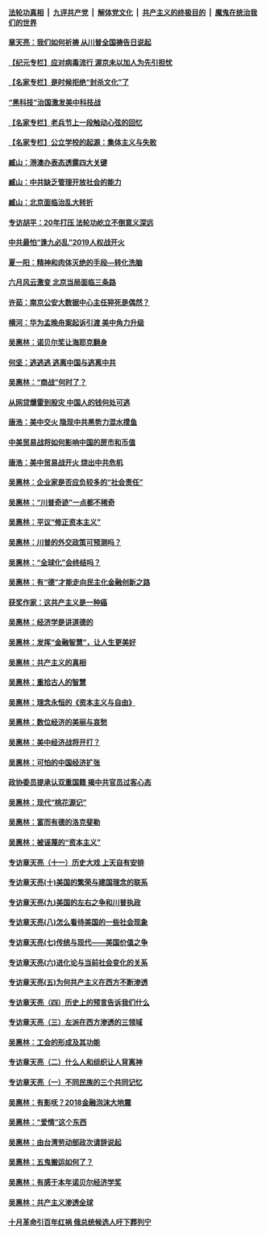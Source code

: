 ####  [法轮功真相](../../../../basic/blob/master/README.md?t=06241331) &nbsp;|&nbsp; [九评共产党](../../../../9ping.md/blob/master/README.md?t=06241331) &nbsp;|&nbsp; [解体党文化](../../../../jtdwh.md/blob/master/README.md?t=06241331)  &nbsp;|&nbsp; [共产主义的终极目的](../../../../gczydzjmd.md/blob/master/README.md?t=06241331) &nbsp;|&nbsp; [魔鬼在统治我们的世界](../../../../mgztzwmdsj.md/blob/master/README.md?t=06241331) 

#### [章天亮：我们如何祈祷 从川普全国祷告日说起](../pages/nsc423/n11944627.md?t=06241331) 

#### [【纪元专栏】应对病毒流行 渥京未以加人为先引担忧](../pages/nsc423/n11875714.md?t=06241331) 

#### [【名家专栏】是时候拒绝“封杀文化”了](../pages/nsc423/n11814093.md?t=06241331) 

#### [“黑科技”治国激发美中科技战](../pages/nsc423/n11638056.md?t=06241331) 

#### [【名家专栏】老兵节上一段触动心弦的回忆](../pages/nsc423/n11646016.md?t=06241331) 

#### [【名家专栏】公立学校的起源：集体主义与失败](../pages/nsc423/n11601833.md?t=06241331) 

#### [臧山：港澳办表态透露四大关键](../pages/nsc423/n11421628.md?t=06241331) 

#### [臧山：中共缺乏管理开放社会的能力](../pages/nsc423/n11407457.md?t=06241331) 

#### [臧山：北京面临治乱大转折](../pages/nsc423/n11406895.md?t=06241331) 

#### [专访胡平：20年打压 法轮功屹立不倒意义深远](../pages/nsc423/n11398800.md?t=06241331) 

#### [中共最怕“逢九必乱”2019人权战开火](../pages/nsc423/n11385248.md?t=06241331) 

#### [夏一阳：精神和肉体灭绝的手段—转化洗脑](../pages/nsc423/n11368250.md?t=06241331) 

#### [六月风云激变 北京当局面临三条路](../pages/nsc423/n11313668.md?t=06241331) 

#### [许茹：南京公安大数据中心主任猝死是偶然？](../pages/nsc423/n11064744.md?t=06241331) 

#### [横河：华为孟晚舟案起诉引渡 美中角力升级](../pages/nsc423/n11027230.md?t=06241331) 

#### [吴惠林：诺贝尔奖让海耶克翻身](../pages/nsc423/n10890049.md?t=06241331) 

#### [何坚：逃逃逃 逃离中国与逃离中共](../pages/nsc423/n10592891.md?t=06241331) 

#### [吴惠林：“商战”何时了？](../pages/nsc423/n10573558.md?t=06241331) 

#### [从网贷爆雷到股灾 中国人的钱何处可逃](../pages/nsc423/n10572800.md?t=06241331) 

#### [唐浩：美中交火 隐现中共黑势力混水摸鱼](../pages/nsc423/n10544040.md?t=06241331) 

#### [中美贸易战将如何影响中国的房市和币值](../pages/nsc423/n10543697.md?t=06241331) 

#### [唐浩：美中贸易战开火 烧出中共危机](../pages/nsc423/n10540126.md?t=06241331) 

#### [吴惠林：企业家是否应负较多的“社会责任”](../pages/nsc423/n10535022.md?t=06241331) 

#### [吴惠林：“川普奇迹”一点都不稀奇](../pages/nsc423/n10512808.md?t=06241331) 

#### [吴惠林：平议“修正资本主义”](../pages/nsc423/n10495724.md?t=06241331) 

#### [吴惠林：川普的外交政策可预测吗？](../pages/nsc423/n10462387.md?t=06241331) 

#### [吴惠林：“全球化”会终结吗？](../pages/nsc423/n10452838.md?t=06241331) 

#### [吴惠林：有“德”才能走向民主化金融创新之路](../pages/nsc423/n10432292.md?t=06241331) 

#### [获奖作家：这共产主义是一种癌](../pages/nsc423/n10431541.md?t=06241331) 

#### [吴惠林：经济学是讲道德的](../pages/nsc423/n10398014.md?t=06241331) 

#### [吴惠林：发挥“金融智慧”，让人生更美好](../pages/nsc423/n10375019.md?t=06241331) 

#### [吴惠林：共产主义的真相](../pages/nsc423/n10351394.md?t=06241331) 

#### [吴惠林：重拾古人的智慧](../pages/nsc423/n10337691.md?t=06241331) 

#### [吴惠林：理念永恒的《资本主义与自由》](../pages/nsc423/n10316274.md?t=06241331) 

#### [吴惠林：数位经济的美丽与哀愁](../pages/nsc423/n10292946.md?t=06241331) 

#### [吴惠林：美中经济战将开打？](../pages/nsc423/n10258825.md?t=06241331) 

#### [吴惠林：可怕的中国经济扩张](../pages/nsc423/n10219147.md?t=06241331) 

#### [政协委员提承认双重国籍 揭中共官员过客心态](../pages/nsc423/n10208809.md?t=06241331) 

#### [吴惠林：现代“桃花源记”](../pages/nsc423/n10185234.md?t=06241331) 

#### [吴惠林：富而有德的洛克斐勒](../pages/nsc423/n10142264.md?t=06241331) 

#### [吴惠林：被诬蔑的“资本主义”](../pages/nsc423/n10124816.md?t=06241331) 

#### [专访章天亮（十一）历史大戏 上天自有安排](../pages/nsc423/n10094905.md?t=06241331) 

#### [专访章天亮(十)美国的繁荣与建国理念的联系](../pages/nsc423/n10094899.md?t=06241331) 

#### [专访章天亮(九)美国的左右之争和川普执政](../pages/nsc423/n10094889.md?t=06241331) 

#### [专访章天亮(八)怎么看待美国的一些社会现象](../pages/nsc423/n10094857.md?t=06241331) 

#### [专访章天亮(七)传统与现代——美国价值之争](../pages/nsc423/n10093140.md?t=06241331) 

#### [专访章天亮(六)进化论与当前社会变化的关系](../pages/nsc423/n10092036.md?t=06241331) 

#### [专访章天亮(五)为何共产主义在西方不断渗透](../pages/nsc423/n10083620.md?t=06241331) 

#### [专访章天亮（四）历史上的预言告诉我们什么](../pages/nsc423/n10083606.md?t=06241331) 

#### [专访章天亮（三）左派在西方渗透的三领域](../pages/nsc423/n10081115.md?t=06241331) 

#### [吴惠林：工会的形成及其功能](../pages/nsc423/n10080633.md?t=06241331) 

#### [专访章天亮（二）什么人和组织让人背离神](../pages/nsc423/n10076637.md?t=06241331) 

#### [专访章天亮（一）不同民族的三个共同记忆](../pages/nsc423/n10074188.md?t=06241331) 

#### [吴惠林：有影呒？2018金融泡沫大地震](../pages/nsc423/n10040534.md?t=06241331) 

#### [吴惠林：“爱情”这个东西](../pages/nsc423/n10019423.md?t=06241331) 

#### [吴惠林：由台湾劳动部政次请辞说起](../pages/nsc423/n9979679.md?t=06241331) 

#### [吴惠林：五鬼搬运如何了？](../pages/nsc423/n9925338.md?t=06241331) 

#### [吴惠林：有感于本年诺贝尔经济学奖](../pages/nsc423/n9871883.md?t=06241331) 

#### [吴惠林：共产主义渗透全球](../pages/nsc423/n9812748.md?t=06241331) 

#### [十月革命引百年红祸 俄总统候选人吁下葬列宁](../pages/nsc423/n9810182.md?t=06241331) 

